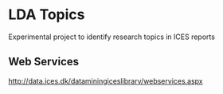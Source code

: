 # LDA Topics

Experimental project to identify research topics in ICES reports

## Web Services

http://data.ices.dk/dataminingiceslibrary/webservices.aspx
